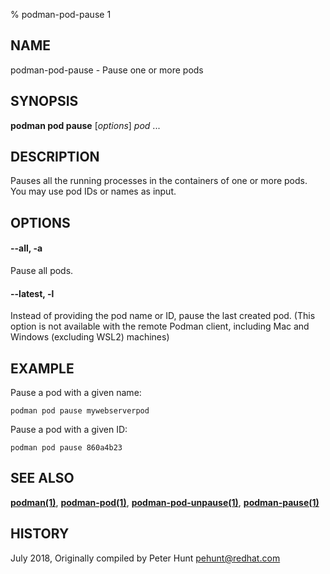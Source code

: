 % podman-pod-pause 1

## NAME
podman\-pod\-pause - Pause one or more pods

## SYNOPSIS
**podman pod pause** [*options*] *pod* ...

## DESCRIPTION
Pauses all the running processes in the containers of one or more pods.  You may use pod IDs or names as input.

## OPTIONS

#### **--all**, **-a**

Pause all pods.

#### **--latest**, **-l**

Instead of providing the pod name or ID, pause the last created pod. (This option is not available with the remote Podman client, including Mac and Windows (excluding WSL2) machines)

## EXAMPLE

Pause a pod with a given name:
```
podman pod pause mywebserverpod
```

Pause a pod with a given ID:
```
podman pod pause 860a4b23
```

## SEE ALSO
**[podman(1)](podman.1.md)**, **[podman-pod(1)](podman-pod.1.md)**, **[podman-pod-unpause(1)](podman-pod-unpause.1.md)**, **[podman-pause(1)](podman-pause.1.md)**

## HISTORY
July 2018, Originally compiled by Peter Hunt <pehunt@redhat.com>
